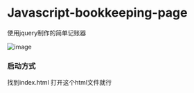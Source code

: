 # Javascript-bookkeeping-page
使用jquery制作的简单记账器

![image](https://github.com/topulikeweb/Javascript-bookkeeping-page/assets/111039063/0a1a88ae-ab80-46d5-ae6c-699c5a8b874e)

### 启动方式

找到index.html 打开这个html文件就行
